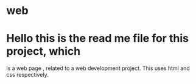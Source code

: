 # web
# Hello this is the read me file for this project, which 
is a web page , related to a web development project. 
This uses html and css respectively. 
